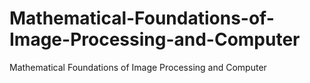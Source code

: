 # Mathematical-Foundations-of-Image-Processing-and-Computer
Mathematical Foundations of Image Processing and Computer
